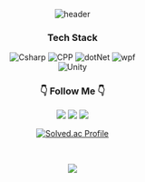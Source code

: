 <div align="center">

  ![header](https://capsule-render.vercel.app/api?type=venom&color=auto&height=300&section=header&text=KimSoYeon&desc=Game%20Client%20Programmer&fontSize=60&fontColor=000000)

</div>

<div align="center">

### Tech Stack
<img alt="Csharp" src ="https://img.shields.io/badge/C%23-39477F.svg?&style=flat-square&logo=Csharp&logoColor=white"/>
<img alt="CPP" src ="https://img.shields.io/badge/C%2B%2B-00599C.svg?style=flat-square&logo=c%2B%2B&&logoColor=white"/>
<img alt="dotNet" src ="https://img.shields.io/badge/.NET-512BD4.svg?&style=flat-square&logo=dotnet&logoColor=white"/>
<img alt="wpf" src ="https://img.shields.io/badge/WPF-3484D2.svg?&style=flat-square"/>
<br>

<img alt="Unity" src ="https://img.shields.io/badge/Unity-000000.svg?&style=flat-square&logo=Unity&logoColor=white"/>
<br>

<h3 align="center">👇 Follow Me 👇</h3>
<p align="center">
  <a href="https://velog.io/@ooo1324"><img src="https://img.shields.io/badge/Blog-11B48A?style=flat-square&logo=Vimeo&logoColor=white&link=https://velog.io/@ooo1324"/></a>
<a href="mailto:rlathrkd1324@gmail.com"><img src="https://img.shields.io/badge/Gmail-d14836?style=flat-square&logo=Gmail&logoColor=white&link=rlathrkd1324@gmail.com"/></a>
<a href="https://ooo1324.itch.io/"><img src="https://img.shields.io/badge/itch.io-FA5C5C?style=flat-square&logo=itchdotio&logoColor=white&link=https://ooo1324.itch.io/"/></a>
<br>

[![Solved.ac Profile](http://mazassumnida.wtf/api/v2/generate_badge?boj=ooo1324)](https://solved.ac/ooo1324/)
 
<br>

<p align="center">
<a href="https://hits.seeyoufarm.com"><img src="https://hits.seeyoufarm.com/api/count/incr/badge.svg?url=https%3A%2F%2Fgithub.com%2Fooo1324&count_bg=%2379C83D&title_bg=%23555555&icon=github.svg&icon_color=%23E7E7E7&title=hits&edge_flat=false"/></a>
</p>

</div>
